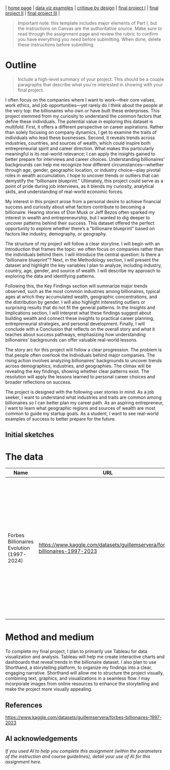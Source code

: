 | [home page](https://cmustudent.github.io/tswd-portfolio-templates/) | [data viz examples](dataviz-examples) | [critique by design](critique-by-design) | [final project I](final-project-part-one) | [final project II](final-project-part-two) | [final project III](final-project-part-three) |


> Important note: this template includes major elements of Part I, but the instructions on Canvas are the authoritative source.  Make sure to read through the assignment page and review the rubric to confirm you have everything you need before submitting.  When done, delete these instructions before submitting.

# Outline
> Include a high-level summary of your project.  This should be a couple paragraphs that describe what you're interested in showing with your final project. 
 
I often focus on the companies where I want to work—their core values, work ethics, and job opportunities—yet rarely do I think about the people at the very top: the billionaires who own or have built these enterprises. This project stemmed from my curiosity to understand the common factors that define these individuals. The potential value in exploring this dataset is multifold. First, it offers a different perspective on career aspirations. Rather than solely focusing on company dynamics, I get to examine the traits of individuals who lead these businesses. Second, it reveals trends across industries, countries, and sources of wealth, which could inspire both entrepreneurial spirit and career direction. What makes this particularly meaningful is its real-world relevance; I can apply the insights gained to better prepare for interviews and career choices. Understanding billionaires’ backgrounds can help me recognize how different circumstances—whether through age, gender, geographic location, or industry choice—play pivotal roles in wealth accumulation. I hope to uncover trends or outliers that can demystify the "billionaire blueprint." Ultimately, this project could serve as a point of pride during job interviews, as it blends my curiosity, analytical skills, and understanding of real-world economic forces.

My interest in this project arose from a personal desire to achieve financial success and curiosity about what factors contribute to becoming a billionaire. Hearing stories of Elon Musk or Jeff Bezos often sparked my interest in wealth and entrepreneurship, but I wanted to dig deeper to uncover patterns behind their success. This dataset offered the perfect opportunity to explore whether there’s a "billionaire blueprint" based on factors like industry, demography, or geography.

The structure of my project will follow a clear storyline. I will begin with an Introduction that frames the topic: we often focus on companies rather than the individuals behind them. I will introduce the central question: Is there a "billionaire blueprint"? Next, in the Methodology section, I will present the dataset and highlight the key variables I plan to analyze, including industry, country, age, gender, and source of wealth. I will describe my approach to exploring the data and identifying patterns.

Following this, the Key Findings section will summarize major trends observed, such as the most common industries among billionaires, typical ages at which they accumulated wealth, geographic concentrations, and the distribution by gender. I will also highlight interesting outliers or surprising results that do not fit the general patterns. In the Insights and Implications section, I will interpret what these findings suggest about building wealth and connect these insights to practical career planning, entrepreneurial strategies, and personal development. Finally, I will conclude with a Conclusion that reflects on the overall story and what it teaches about success pathways, emphasizing how understanding billionaires' backgrounds can offer valuable real-world lessons.

The story arc for this project will follow a clear progression. The problem is that people often overlook the individuals behind major companies. The rising action involves analyzing billionaires’ backgrounds to uncover trends across demographics, industries, and geographies. The climax will be revealing the key findings, showing whether clear patterns exist. The resolution will apply the lessons learned to personal career choices and broader reflections on success.

The project is designed with the following user stories in mind. As a job seeker, I want to understand what industries and traits are common among billionaires so I can better plan my career path. As an aspiring entrepreneur, I want to learn what geographic regions and sources of wealth are most common to guide my startup goals. As a student, I want to see real-world examples of success to better prepare for the future.

## Initial sketches


# The data


| Name | URL | Description |
|------|-----|-------------|
|  Forbes Billionaires Evolution (1997-2024)    |  https://www.kaggle.com/datasets/guillemservera/forbes-billionaires-1997-2023   |      The "Forbes Billionaires Evolution" dataset provides a comprehensive examination of the financial growth and status of global billionaires from 1997 to 2024. It meticulously chronicles the transformations, both subtle and substantial, in the fortunes of these financial titans over nearly three decades.       |

# Method and medium
To complete my final project, I plan to primarily use Tableau for data visualization and analysis. Tableau will help me create interactive charts and dashboards that reveal trends in the billionaire dataset. I also plan to use Shorthand, a storytelling platform, to organize my findings into a clear, engaging narrative. Shorthand will allow me to structure the project visually, combining text, graphics, and visualizations in a seamless flow. I may incorporate images from online resources to enhance the storytelling and make the project more visually appealing.

## References
https://www.kaggle.com/datasets/guillemservera/forbes-billionaires-1997-2023

## AI acknowledgements
_If you used AI to help you complete this assignment (within the parameters of the instruction and course guidelines), detail your use of AI for this assignment here._
